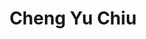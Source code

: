 ---
title: Cheng Yu Chiu
tags: john
image: /files/Chiu/Chiu_2000.jpg
imageBase: Chiu
alt: Cheng Yu Chiu wearing a Vietnamese hat
width: 2000
height: 1333
imageDate: November 2018
location: Seward, NE
camera: Canon T3i
metaDescription: Cheng Yu Chiu wearing a Vietnamese hat
---